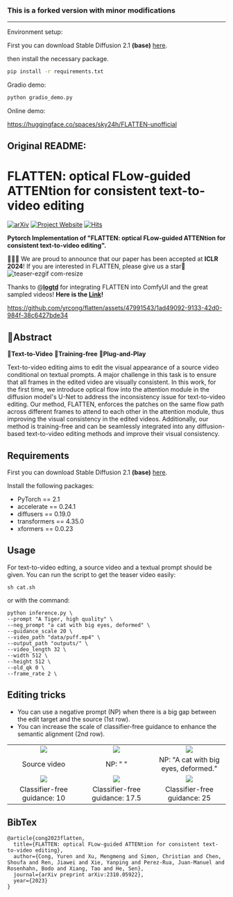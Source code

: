 ### This is a forked version with minor modifications
---

Environment setup:

First you can download Stable Diffusion 2.1 **(base)** [here](https://huggingface.co/stabilityai/stable-diffusion-2-1-base).

then install the necessary package.
```bash
pip install -r requirements.txt
```

Gradio demo:
```bash
python gradio_demo.py
```

Online demo:

https://huggingface.co/spaces/sky24h/FLATTEN-unofficial

Original README:
---

# FLATTEN: optical FLow-guided ATTENtion for consistent text-to-video editing
[![arXiv](https://img.shields.io/badge/arXiv-2310.05922-b31b1b.svg)](https://arxiv.org/abs/2310.05922)
[![Project Website](https://img.shields.io/badge/Project-Website-orange)](https://flatten-video-editing.github.io/) 
[![Hits](https://hits.seeyoufarm.com/api/count/incr/badge.svg?url=https%3A%2F%2Fgithub.com%2Fyrcong%2Fflatten%2F&count_bg=%2379C83D&title_bg=%23555555&icon=&icon_color=%23E7E7E7&title=visitors&edge_flat=false)](https://hits.seeyoufarm.com)

**Pytorch Implementation of "FLATTEN: optical FLow-guided ATTENtion for consistent text-to-video editing".**

🎊🎊🎊 We are proud to announce that our paper has been accepted at **ICLR 2024**! If you are interested in FLATTEN, please give us a star😬
![teaser-ezgif com-resize](https://github.com/yrcong/flatten/assets/47991543/4f92f2bd-e4e9-4710-82b3-6efd36c27f46)

Thanks to @[**logtd**](https://github.com/logtd) for integrating FLATTEN into ComfyUI and the great sampled videos! **Here is the [Link](https://github.com/logtd/ComfyUI-FLATTEN?tab=readme-ov-file)!**

https://github.com/yrcong/flatten/assets/47991543/1ad49092-9133-42d0-984f-38c6427bde34


## 📖Abstract
🚩**Text-to-Video** 🚩**Training-free** 🚩**Plug-and-Play**<br>

Text-to-video editing aims to edit the visual appearance of a source video conditional on textual prompts. A major challenge in this task is to ensure that all frames in the edited video are visually consistent. In this work, for the first time, we introduce optical flow into the attention module in the diffusion model's U-Net to address the inconsistency issue for text-to-video editing. Our method, FLATTEN, enforces the patches on the same flow path across different frames to attend to each other in the attention module, thus improving the visual consistency in the edited videos. Additionally, our method is training-free and can be seamlessly integrated into any diffusion-based text-to-video editing methods and improve their visual consistency.

## Requirements
First you can download Stable Diffusion 2.1 **(base)** [here](https://huggingface.co/stabilityai/stable-diffusion-2-1-base).

Install the following packages:
- PyTorch == 2.1
- accelerate == 0.24.1
- diffusers == 0.19.0
- transformers == 4.35.0
- xformers == 0.0.23

## Usage
For text-to-video edting, a source video and a textual prompt should be given. You can run the script to get the teaser video easily:
```
sh cat.sh
```
or with the command:
```
python inference.py \
--prompt "A Tiger, high quality" \
--neg_prompt "a cat with big eyes, deformed" \
--guidance_scale 20 \
--video_path "data/puff.mp4" \
--output_path "outputs/" \
--video_length 32 \
--width 512 \
--height 512 \
--old_qk 0 \
--frame_rate 2 \
```

## Editing tricks
-  You can use a negative prompt (NP) when there is a big gap between the edit target and the source (1st row).
-  You can increase the scale of classifier-free guidance to enhance the semantic alignment (2nd row).

<table class="center">
<tr>
  <td width=30% align="center"><img src="data/source.gif" raw=true></td>
  <td width=30% align="center"><img src="data/tiger_empty.gif" raw=true></td>
	<td width=30% align="center"><img src="data/tiger_neg.gif" raw=true></td>
</tr>
<tr>
  <td width=30% align="center">Source video</td>
  <td width=30% align="center">NP: " "</td>
  <td width=30% align="center">NP: "A cat with big eyes, deformed."</td>
</tr>
<tr>
  <td width=30% align="center"><img src="data/guidance10.gif" raw=true></td>
  <td width=30% align="center"><img src="data/guidance17.5.gif" raw=true></td>
	<td width=30% align="center"><img src="data/guidance20.gif" raw=true></td>
</tr>
<tr>
  <td width=30% align="center">Classifier-free guidance: 10</td>
  <td width=30% align="center">Classifier-free guidance: 17.5</td>
  <td width=30% align="center">Classifier-free guidance: 25</td>
</tr>
</table>


## BibTex
```
@article{cong2023flatten,
  title={FLATTEN: optical FLow-guided ATTENtion for consistent text-to-video editing},
  author={Cong, Yuren and Xu, Mengmeng and Simon, Christian and Chen, Shoufa and Ren, Jiawei and Xie, Yanping and Perez-Rua, Juan-Manuel and Rosenhahn, Bodo and Xiang, Tao and He, Sen},
  journal={arXiv preprint arXiv:2310.05922},
  year={2023}
}
```

